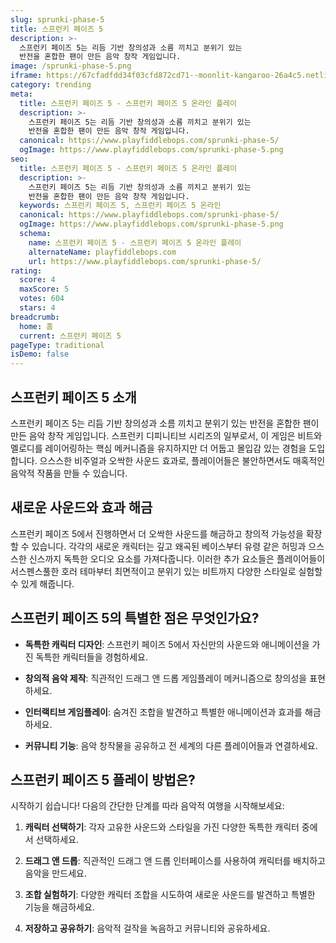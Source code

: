 ```yaml
---
slug: sprunki-phase-5
title: 스프런키 페이즈 5
description: >-
  스프런키 페이즈 5는 리듬 기반 창의성과 소름 끼치고 분위기 있는 
  반전을 혼합한 팬이 만든 음악 창작 게임입니다.
image: /sprunki-phase-5.png
iframe: https://67cfadfdd34f03cfd872cd71--moonlit-kangaroo-26a4c5.netlify.app/
category: trending
meta:
  title: 스프런키 페이즈 5 - 스프런키 페이즈 5 온라인 플레이
  description: >-
    스프런키 페이즈 5는 리듬 기반 창의성과 소름 끼치고 분위기 있는 
    반전을 혼합한 팬이 만든 음악 창작 게임입니다.
  canonical: https://www.playfiddlebops.com/sprunki-phase-5/
  ogImage: https://www.playfiddlebops.com/sprunki-phase-5.png
seo:
  title: 스프런키 페이즈 5 - 스프런키 페이즈 5 온라인 플레이
  description: >-
    스프런키 페이즈 5는 리듬 기반 창의성과 소름 끼치고 분위기 있는 
    반전을 혼합한 팬이 만든 음악 창작 게임입니다.
  keywords: 스프런키 페이즈 5, 스프런키 페이즈 5 온라인
  canonical: https://www.playfiddlebops.com/sprunki-phase-5/
  ogImage: https://www.playfiddlebops.com/sprunki-phase-5.png
  schema:
    name: 스프런키 페이즈 5 - 스프런키 페이즈 5 온라인 플레이
    alternateName: playfiddlebops.com
    url: https://www.playfiddlebops.com/sprunki-phase-5/
rating:
  score: 4
  maxScore: 5
  votes: 604
  stars: 4
breadcrumb:
  home: 홈
  current: 스프런키 페이즈 5
pageType: traditional
isDemo: false
---
```


## 스프런키 페이즈 5 소개

스프런키 페이즈 5는 리듬 기반 창의성과 소름 끼치고 분위기 있는 반전을 혼합한 팬이 만든 음악 창작 게임입니다. 스프런키 디피니티브 시리즈의 일부로서, 이 게임은 비트와 멜로디를 레이어링하는 핵심 메커니즘을 유지하지만 더 어둡고 몰입감 있는 경험을 도입합니다. 으스스한 비주얼과 오싹한 사운드 효과로, 플레이어들은 불안하면서도 매혹적인 음악적 작품을 만들 수 있습니다.

## 새로운 사운드와 효과 해금

스프런키 페이즈 5에서 진행하면서 더 오싹한 사운드를 해금하고 창의적 가능성을 확장할 수 있습니다. 각각의 새로운 캐릭터는 깊고 왜곡된 베이스부터 유령 같은 허밍과 으스스한 신스까지 독특한 오디오 요소를 가져다줍니다. 이러한 추가 요소들은 플레이어들이 서스펜스풀한 호러 테마부터 최면적이고 분위기 있는 비트까지 다양한 스타일로 실험할 수 있게 해줍니다.

## 스프런키 페이즈 5의 특별한 점은 무엇인가요?

- **독특한 캐릭터 디자인**: 스프런키 페이즈 5에서 자신만의 사운드와 애니메이션을 가진 독특한 캐릭터들을 경험하세요.

- **창의적 음악 제작**: 직관적인 드래그 앤 드롭 게임플레이 메커니즘으로 창의성을 표현하세요.

- **인터랙티브 게임플레이**: 숨겨진 조합을 발견하고 특별한 애니메이션과 효과를 해금하세요.

- **커뮤니티 기능**: 음악 창작물을 공유하고 전 세계의 다른 플레이어들과 연결하세요.

## 스프런키 페이즈 5 플레이 방법은?

시작하기 쉽습니다! 다음의 간단한 단계를 따라 음악적 여행을 시작해보세요:

1. **캐릭터 선택하기**: 각자 고유한 사운드와 스타일을 가진 다양한 독특한 캐릭터 중에서 선택하세요.

1. **드래그 앤 드롭**: 직관적인 드래그 앤 드롭 인터페이스를 사용하여 캐릭터를 배치하고 음악을 만드세요.

1. **조합 실험하기**: 다양한 캐릭터 조합을 시도하여 새로운 사운드를 발견하고 특별한 기능을 해금하세요.

1. **저장하고 공유하기**: 음악적 걸작을 녹음하고 커뮤니티와 공유하세요.